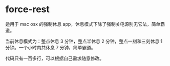 # force-rest

适用于 mac osx 的强制休息 app，休息模式下除了强制关电源别无它法，简单霸道。

当前休息模式为：整点休息 3 分钟，整点半休息 2 分钟，整点一刻和三刻休息 1 分钟。一个小时内共休息 7 分钟，简单霸道。

代码只有一百多行，可以根据自己需求随意修改。